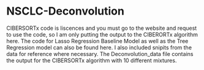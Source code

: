 # NSCLC-Deconvolution

CIBERSORTx code is liscences and you must go to the website and request to use the code, so I am only putting the output to the CIBERORTx algorithm here. The code for Lasso Regression Baseline Model as well as the Tree Regression model can also be found here. I also included snipits from the data for reference where necessary. The Deconvolution_data file contains the output for the CIBERSORTx algorithm with 10 different mixtures.
